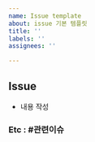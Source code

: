```yaml
---
name: Issue template
about: issue 기본 템플릿
title: ''
labels: ''
assignees: ''

---
```


## Issue
- 내용 작성

### Etc : #관련이슈
